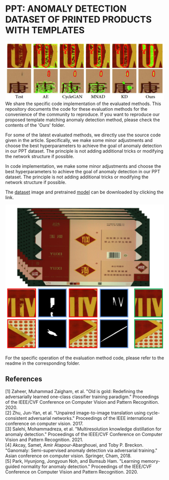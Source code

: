 # PPT: ANOMALY DETECTION DATASET OF PRINTED PRODUCTS WITH TEMPLATES
<div align=center><img src="https://github.com/PPTdataset/PPT/blob/master/imgs/eva.jpg" width="800"></div>
We share the specific code implementation of the evaluated methods. This repository documents the code for these evaluation methods for the convenience of the community to reproduce. If you want to reproduce our proposed template matching anomaly detection method, please check the contents of the 'Ours' folder.

For some of the latest evaluated methods, we directly use the source code given in the article.
Specifically, we make some minor adjustments and choose the
best hyperparameters to achieve the goal of anomaly detection
in our PPT dataset. The principle is not adding additional
tricks or modifying the network structure if possible.

In code implementation, we make some minor adjustments and choose the best hyperparameters to achieve the goal of anomaly detection in our PPT dataset. The principle is not adding additional tricks or modifying the network structure if possible.

The [dataset](https://drive.google.com/drive/folders/1GKFCRwqyEC8j5c8mjWWjk_Se5c6lUNvn) image and pretrained [model](https://drive.google.com/drive/folders/16QjOt0Y1UoD4pYafKfJKM6XH37m9pwLx) can be downloaded by clicking the link.

<div align=center><img src="https://github.com/PPTdataset/PPT/blob/master/imgs/abstract.jpg" width="600"></div>

For the specific operation of the evaluation method code, please refer to the readme in the corresponding folder.

## References
<span id="OG">[1] Zaheer, Muhammad Zaigham, et al. "Old is gold: Redefining the adversarially learned one-class classifier training paradigm." Proceedings of the IEEE/CVF Conference on Computer Vision and Pattern Recognition. 2020.  </span>  
<span id="Cycle">[2] Zhu, Jun-Yan, et al. "Unpaired image-to-image translation using cycle-consistent adversarial networks." Proceedings of the IEEE international conference on computer vision. 2017.  </span>  
<span id="KD">[3] Salehi, Mohammadreza, et al. "Multiresolution knowledge distillation for anomaly detection." Proceedings of the IEEE/CVF Conference on Computer Vision and Pattern Recognition. 2021.  </span>  
<span id="ganomaly">[4] Akcay, Samet, Amir Atapour-Abarghouei, and Toby P. Breckon. "Ganomaly: Semi-supervised anomaly detection via adversarial training." Asian conference on computer vision. Springer, Cham, 2018.  </span>  
<span id="MNAD">[5] Park, Hyunjong, Jongyoun Noh, and Bumsub Ham. "Learning memory-guided normality for anomaly detection." Proceedings of the IEEE/CVF Conference on Computer Vision and Pattern Recognition. 2020.  </span>  
